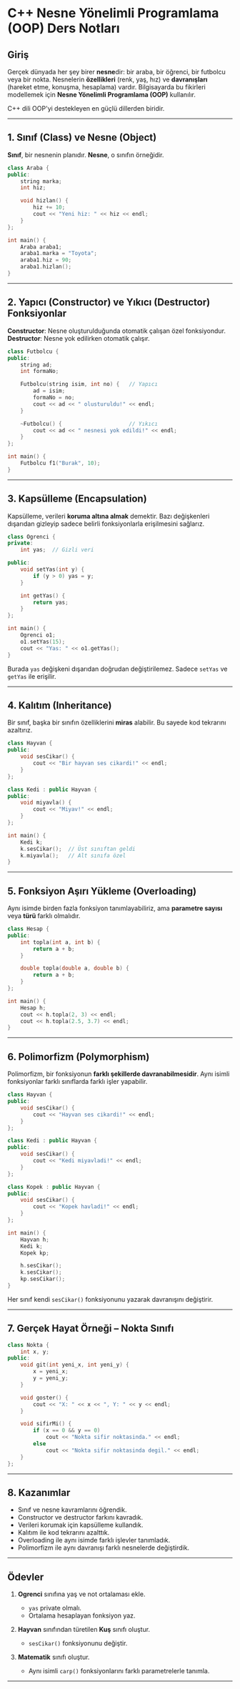 # C++ Nesne Yönelimli Programlama (OOP) Ders Notları

## Giriş

Gerçek dünyada her şey birer **nesne**dir: bir araba, bir öğrenci, bir futbolcu veya bir nokta.
Nesnelerin **özellikleri** (renk, yaş, hız) ve **davranışları** (hareket etme, konuşma, hesaplama) vardır.
Bilgisayarda bu fikirleri modellemek için **Nesne Yönelimli Programlama (OOP)** kullanılır.

C++ dili OOP'yi destekleyen en güçlü dillerden biridir.

---

## 1. Sınıf (Class) ve Nesne (Object)

**Sınıf**, bir nesnenin planıdır.
**Nesne**, o sınıfın örneğidir.

```cpp
class Araba {
public:
    string marka;
    int hiz;

    void hizlan() {
        hiz += 10;
        cout << "Yeni hiz: " << hiz << endl;
    }
};

int main() {
    Araba araba1;
    araba1.marka = "Toyota";
    araba1.hiz = 90;
    araba1.hizlan();
}
```

---

## 2. Yapıcı (Constructor) ve Yıkıcı (Destructor) Fonksiyonlar

**Constructor**: Nesne oluşturulduğunda otomatik çalışan özel fonksiyondur.
**Destructor**: Nesne yok edilirken otomatik çalışır.

```cpp
class Futbolcu {
public:
    string ad;
    int formaNo;

    Futbolcu(string isim, int no) {   // Yapıcı
        ad = isim;
        formaNo = no;
        cout << ad << " olusturuldu!" << endl;
    }

    ~Futbolcu() {                     // Yıkıcı
        cout << ad << " nesnesi yok edildi!" << endl;
    }
};

int main() {
    Futbolcu f1("Burak", 10);
}
```

---

## 3. Kapsülleme (Encapsulation)

Kapsülleme, verileri **koruma altına almak** demektir.
Bazı değişkenleri dışarıdan gizleyip sadece belirli fonksiyonlarla erişilmesini sağlarız.

```cpp
class Ogrenci {
private:
    int yas;  // Gizli veri

public:
    void setYas(int y) {
        if (y > 0) yas = y;
    }

    int getYas() {
        return yas;
    }
};

int main() {
    Ogrenci o1;
    o1.setYas(15);
    cout << "Yas: " << o1.getYas();
}
```

Burada `yas` değişkeni dışarıdan doğrudan değiştirilemez.
Sadece `setYas` ve `getYas` ile erişilir.

---

## 4. Kalıtım (Inheritance)

Bir sınıf, başka bir sınıfın özelliklerini **miras** alabilir.
Bu sayede kod tekrarını azaltırız.

```cpp
class Hayvan {
public:
    void sesCikar() {
        cout << "Bir hayvan ses cikardi!" << endl;
    }
};

class Kedi : public Hayvan {
public:
    void miyavla() {
        cout << "Miyav!" << endl;
    }
};

int main() {
    Kedi k;
    k.sesCikar();  // Üst sınıftan geldi
    k.miyavla();   // Alt sınıfa özel
}
```

---

## 5. Fonksiyon Aşırı Yükleme (Overloading)

Aynı isimde birden fazla fonksiyon tanımlayabiliriz,
ama **parametre sayısı** veya **türü** farklı olmalıdır.

```cpp
class Hesap {
public:
    int topla(int a, int b) {
        return a + b;
    }

    double topla(double a, double b) {
        return a + b;
    }
};

int main() {
    Hesap h;
    cout << h.topla(2, 3) << endl;
    cout << h.topla(2.5, 3.7) << endl;
}
```

---

## 6. Polimorfizm (Polymorphism)

Polimorfizm, bir fonksiyonun **farklı şekillerde davranabilmesidir**.
Aynı isimli fonksiyonlar farklı sınıflarda farklı işler yapabilir.

```cpp
class Hayvan {
public:
    void sesCikar() {
        cout << "Hayvan ses cikardi!" << endl;
    }
};

class Kedi : public Hayvan {
public:
    void sesCikar() {
        cout << "Kedi miyavladi!" << endl;
    }
};

class Kopek : public Hayvan {
public:
    void sesCikar() {
        cout << "Kopek havladi!" << endl;
    }
};

int main() {
    Hayvan h;
    Kedi k;
    Kopek kp;

    h.sesCikar();
    k.sesCikar();
    kp.sesCikar();
}
```

Her sınıf kendi `sesCikar()` fonksiyonunu yazarak davranışını değiştirir.

---

## 7. Gerçek Hayat Örneği – Nokta Sınıfı

```cpp
class Nokta {
    int x, y;
public:
    void git(int yeni_x, int yeni_y) {
        x = yeni_x;
        y = yeni_y;
    }

    void goster() {
        cout << "X: " << x << ", Y: " << y << endl;
    }

    void sifirMi() {
        if (x == 0 && y == 0)
            cout << "Nokta sifir noktasinda." << endl;
        else
            cout << "Nokta sifir noktasinda degil." << endl;
    }
};
```

---

## 8. Kazanımlar

* Sınıf ve nesne kavramlarını öğrendik.
* Constructor ve destructor farkını kavradık.
* Verileri korumak için kapsülleme kullandık.
* Kalıtım ile kod tekrarını azalttık.
* Overloading ile aynı isimde farklı işlevler tanımladık.
* Polimorfizm ile aynı davranışı farklı nesnelerde değiştirdik.

---

## Ödevler

1. **Ogrenci** sınıfına yaş ve not ortalaması ekle.
   * `yas` private olmalı.
   * Ortalama hesaplayan fonksiyon yaz.

2. **Hayvan** sınıfından türetilen **Kuş** sınıfı oluştur.
   * `sesCikar()` fonksiyonunu değiştir.

3. **Matematik** sınıfı oluştur.
   * Aynı isimli `carp()` fonksiyonlarını farklı parametrelerle tanımla.

---